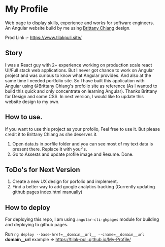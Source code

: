 # My Profile
Web page to display skills, experience and works for software engineers. 
An Angular website build by me using [Brittany Chiang](https://brittanychiang.com/) design.

Prod Link :- https://www.tilakpuli.site/

## Story 
I was a React guy with 2+ experience working on production scale react UI/Full stack web applications. But I never got chance to work on Angular project and was curious to know what Angular provides. And also at the same time I needed portfolio site. So I have built this application with Angular using @Brittany Chiang's profolio site as reference (As I wanted to build this quick and only concentrate on learning Angular). Thanks Brittany for Design and some CSS. In next version, I would like to update this website design to my own.

## How to use.
If you want to use this project as your profolio, Feel free to use it. But please credit it to Brittany Chiang as she deserves it. 

1. Open data.ts in porfile folder and you can see most of my text data is present there. Replace it with your's.
2. Go to Assests and update profile image and Resume. Done.

## ToDo's for Next Version
1. Create a new UX design for porfolio and implement. 
2. Find a better way to add google analytics tracking (Currently updating github pages index.html manually)


## How to deploy
For deploying this repo, I am using `angular-cli-ghpages` module for building and deploying to github pages. 

Run `ng deploy --base-href=__domain__url__ --cname=__domain__url` 
__domain__url__ example => https://tilak-puli.github.io/My-Profile/
